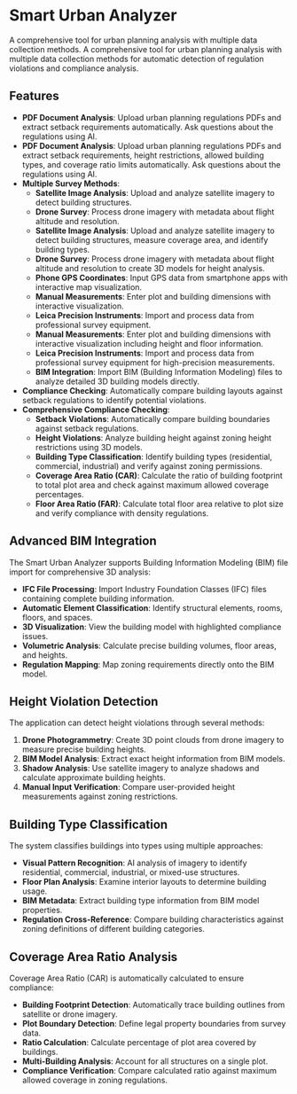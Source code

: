 # Smart Urban Analyzer
A comprehensive tool for urban planning analysis with multiple data collection methods.
A comprehensive tool for urban planning analysis with multiple data collection methods for automatic detection of regulation violations and compliance analysis.
## Features
- **PDF Document Analysis**: Upload urban planning regulations PDFs and extract setback requirements automatically. Ask questions about the regulations using AI.
- **PDF Document Analysis**: Upload urban planning regulations PDFs and extract setback requirements, height restrictions, allowed building types, and coverage ratio limits automatically. Ask questions about the regulations using AI.
- **Multiple Survey Methods**:
  - **Satellite Image Analysis**: Upload and analyze satellite imagery to detect building structures.
  - **Drone Survey**: Process drone imagery with metadata about flight altitude and resolution.
  - **Satellite Image Analysis**: Upload and analyze satellite imagery to detect building structures, measure coverage area, and identify building types.
  - **Drone Survey**: Process drone imagery with metadata about flight altitude and resolution to create 3D models for height analysis.
  - **Phone GPS Coordinates**: Input GPS data from smartphone apps with interactive map visualization.
  - **Manual Measurements**: Enter plot and building dimensions with interactive visualization.
  - **Leica Precision Instruments**: Import and process data from professional survey equipment.
  - **Manual Measurements**: Enter plot and building dimensions with interactive visualization including height and floor information.
  - **Leica Precision Instruments**: Import and process data from professional survey equipment for high-precision measurements.
  - **BIM Integration**: Import BIM (Building Information Modeling) files to analyze detailed 3D building models directly.
- **Compliance Checking**: Automatically compare building layouts against setback regulations to identify potential violations.
- **Comprehensive Compliance Checking**:
  - **Setback Violations**: Automatically compare building boundaries against setback regulations.
  - **Height Violations**: Analyze building height against zoning height restrictions using 3D models.
  - **Building Type Classification**: Identify building types (residential, commercial, industrial) and verify against zoning permissions.
  - **Coverage Area Ratio (CAR)**: Calculate the ratio of building footprint to total plot area and check against maximum allowed coverage percentages.
  - **Floor Area Ratio (FAR)**: Calculate total floor area relative to plot size and verify compliance with density regulations.
## Advanced BIM Integration
The Smart Urban Analyzer supports Building Information Modeling (BIM) file import for comprehensive 3D analysis:
- **IFC File Processing**: Import Industry Foundation Classes (IFC) files containing complete building information.
- **Automatic Element Classification**: Identify structural elements, rooms, floors, and spaces.
- **3D Visualization**: View the building model with highlighted compliance issues.
- **Volumetric Analysis**: Calculate precise building volumes, floor areas, and heights.
- **Regulation Mapping**: Map zoning requirements directly onto the BIM model.
## Height Violation Detection
The application can detect height violations through several methods:
1. **Drone Photogrammetry**: Create 3D point clouds from drone imagery to measure precise building heights.
2. **BIM Model Analysis**: Extract exact height information from BIM models.
3. **Shadow Analysis**: Use satellite imagery to analyze shadows and calculate approximate building heights.
4. **Manual Input Verification**: Compare user-provided height measurements against zoning restrictions.
## Building Type Classification
The system classifies buildings into types using multiple approaches:
- **Visual Pattern Recognition**: AI analysis of imagery to identify residential, commercial, industrial, or mixed-use structures.
- **Floor Plan Analysis**: Examine interior layouts to determine building usage.
- **BIM Metadata**: Extract building type information from BIM model properties.
- **Regulation Cross-Reference**: Compare building characteristics against zoning definitions of different building categories.
## Coverage Area Ratio Analysis
Coverage Area Ratio (CAR) is automatically calculated to ensure compliance:
- **Building Footprint Detection**: Automatically trace building outlines from satellite or drone imagery.
- **Plot Boundary Detection**: Define legal property boundaries from survey data.
- **Ratio Calculation**: Calculate percentage of plot area covered by buildings.
- **Multi-Building Analysis**: Account for all structures on a single plot.
- **Compliance Verification**: Compare calculated ratio against maximum allowed coverage in zoning regulations.
